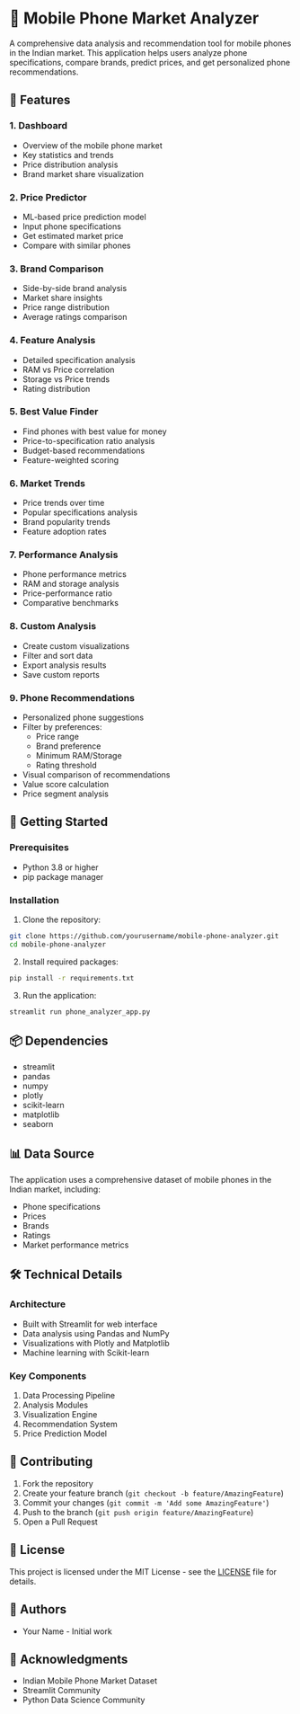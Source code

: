 # 📱 Mobile Phone Market Analyzer

A comprehensive data analysis and recommendation tool for mobile phones in the Indian market. This application helps users analyze phone specifications, compare brands, predict prices, and get personalized phone recommendations.

## 🌟 Features

### 1. Dashboard
- Overview of the mobile phone market
- Key statistics and trends
- Price distribution analysis
- Brand market share visualization

### 2. Price Predictor
- ML-based price prediction model
- Input phone specifications
- Get estimated market price
- Compare with similar phones

### 3. Brand Comparison
- Side-by-side brand analysis
- Market share insights
- Price range distribution
- Average ratings comparison

### 4. Feature Analysis
- Detailed specification analysis
- RAM vs Price correlation
- Storage vs Price trends
- Rating distribution

### 5. Best Value Finder
- Find phones with best value for money
- Price-to-specification ratio analysis
- Budget-based recommendations
- Feature-weighted scoring

### 6. Market Trends
- Price trends over time
- Popular specifications analysis
- Brand popularity trends
- Feature adoption rates

### 7. Performance Analysis
- Phone performance metrics
- RAM and storage analysis
- Price-performance ratio
- Comparative benchmarks

### 8. Custom Analysis
- Create custom visualizations
- Filter and sort data
- Export analysis results
- Save custom reports

### 9. Phone Recommendations
- Personalized phone suggestions
- Filter by preferences:
  - Price range
  - Brand preference
  - Minimum RAM/Storage
  - Rating threshold
- Visual comparison of recommendations
- Value score calculation
- Price segment analysis

## 🚀 Getting Started

### Prerequisites
- Python 3.8 or higher
- pip package manager

### Installation

1. Clone the repository:
```bash
git clone https://github.com/yourusername/mobile-phone-analyzer.git
cd mobile-phone-analyzer
```

2. Install required packages:
```bash
pip install -r requirements.txt
```

3. Run the application:
```bash
streamlit run phone_analyzer_app.py
```

## 📦 Dependencies

- streamlit
- pandas
- numpy
- plotly
- scikit-learn
- matplotlib
- seaborn

## 📊 Data Source

The application uses a comprehensive dataset of mobile phones in the Indian market, including:
- Phone specifications
- Prices
- Brands
- Ratings
- Market performance metrics

## 🛠️ Technical Details

### Architecture
- Built with Streamlit for web interface
- Data analysis using Pandas and NumPy
- Visualizations with Plotly and Matplotlib
- Machine learning with Scikit-learn

### Key Components
1. Data Processing Pipeline
2. Analysis Modules
3. Visualization Engine
4. Recommendation System
5. Price Prediction Model

## 🤝 Contributing

1. Fork the repository
2. Create your feature branch (`git checkout -b feature/AmazingFeature`)
3. Commit your changes (`git commit -m 'Add some AmazingFeature'`)
4. Push to the branch (`git push origin feature/AmazingFeature`)
5. Open a Pull Request

## 📝 License

This project is licensed under the MIT License - see the [LICENSE](LICENSE) file for details.

## 👥 Authors

- Your Name - Initial work

## 🙏 Acknowledgments

- Indian Mobile Phone Market Dataset
- Streamlit Community
- Python Data Science Community
